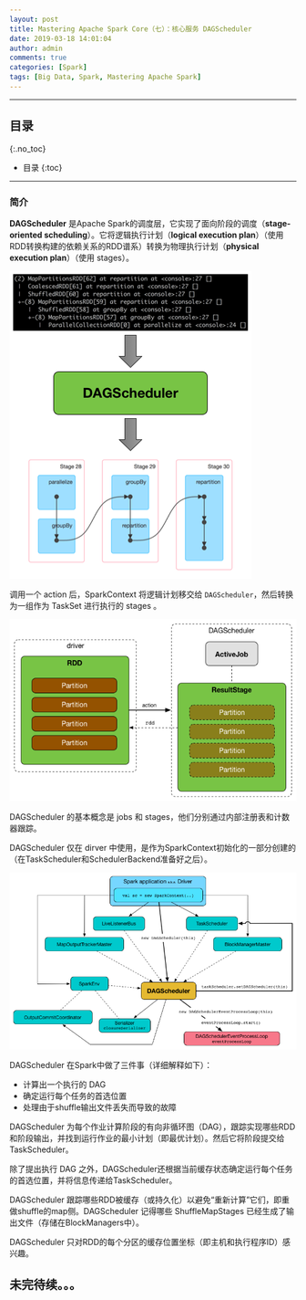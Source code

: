 ```yaml
---
layout: post
title: Mastering Apache Spark Core（七）：核心服务 DAGScheduler
date: 2019-03-18 14:01:04
author: admin
comments: true
categories: [Spark]
tags: [Big Data, Spark, Mastering Apache Spark]
---
```




<!-- more -->

------

## 目录
{:.no_toc}

* 目录
{:toc}


------

### 简介

**DAGScheduler** 是Apache Spark的调度层，它实现了面向阶段的调度（**stage-oriented scheduling**）。它将逻辑执行计划（**logical execution plan**）（使用RDD转换构建的依赖关系的RDD谱系）转换为物理执行计划（**physical execution plan**）（使用 stages）。

[![](/images/posts/dagscheduler-rdd-lineage-stage-dag.png)](/images/posts/dagscheduler-rdd-lineage-stage-dag.png)

调用一个 action 后，SparkContext 将逻辑计划移交给 `DAGScheduler`，然后转换为一组作为 TaskSet 进行执行的 stages 。

[![](/images/posts/dagscheduler-rdd-partitions-job-resultstage.png)](/images/posts/dagscheduler-rdd-partitions-job-resultstage.png)

DAGScheduler 的基本概念是 jobs 和 stages，他们分别通过内部注册表和计数器跟踪。

DAGScheduler 仅在 dirver 中使用，是作为SparkContext初始化的一部分创建的（在TaskScheduler和SchedulerBackend准备好之后）。

[![](/images/posts/dagscheduler-new-instance.png)](/images/posts/dagscheduler-new-instance.png)

DAGScheduler 在Spark中做了三件事（详细解释如下）：

- 计算出一个执行的 DAG
- 确定运行每个任务的首选位置
- 处理由于shuffle输出文件丢失而导致的故障

DAGScheduler 为每个作业计算阶段的有向非循环图（DAG），跟踪实现哪些RDD和阶段输出，并找到运行作业的最小计划（即最优计划）。然后它将阶段提交给TaskScheduler。

除了提出执行 DAG 之外，DAGScheduler还根据当前缓存状态确定运行每个任务的首选位置，并将信息传递给TaskScheduler。

DAGScheduler 跟踪哪些RDD被缓存（或持久化）以避免“重新计算”它们，即重做shuffle的map侧。DAGScheduler 记得哪些 ShuffleMapStages 已经生成了输出文件（存储在BlockManagers中）。

DAGScheduler 只对RDD的每个分区的缓存位置坐标（即主机和执行程序ID）感兴趣。





## 未完待续。。。
